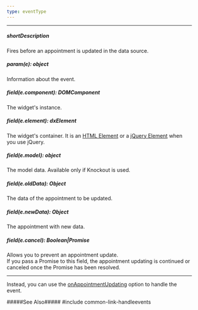 ```yaml
---
type: eventType
---
```

---
##### shortDescription
Fires before an appointment is updated in the data source.

##### param(e): object
Information about the event.

##### field(e.component): DOMComponent
The widget's instance.

##### field(e.element): dxElement
The widget's container. It is an [HTML Element](https://developer.mozilla.org/en-US/docs/Web/API/HTMLElement) or a [jQuery Element](https://api.jquery.com/Types/#jQuery) when you use jQuery.

##### field(e.model): object
The model data. Available only if Knockout is used.

##### field(e.oldData): Object
The data of the appointment to be updated.

##### field(e.newData): Object
The appointment with new data.

##### field(e.cancel): Boolean|Promise<Boolean>
Allows you to prevent an appointment update.    
If you pass a Promise to this field, the appointment updating is continued or canceled once the Promise has been resolved.

---
Instead, you can use the [onAppointmentUpdating](/api-reference/10%20UI%20Widgets/dxScheduler/1%20Configuration/onAppointmentUpdating.md '/Documentation/ApiReference/UI_Widgets/dxScheduler/Configuration/#onAppointmentUpdating') option to handle the event.

#####See Also#####
#include common-link-handleevents